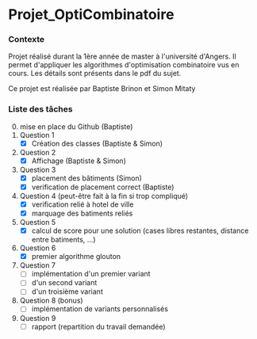# Projet_OptiCombinatoire

### Contexte
Projet réalisé durant la 1ère année de master à l'université d'Angers. Il permet d'appliquer les algorithmes d'optimisation combinatoire vus en cours. Les détails sont présents dans le pdf du sujet.

Ce projet est réalisée par Baptiste Brinon et Simon Mitaty

### Liste des tâches
0. mise en place du Github (Baptiste)
1. Question 1
    - [x] Création des classes (Baptiste & Simon)
2. Question 2
    - [x] Affichage (Baptiste & Simon)
3. Question 3
    - [x] placement des bâtiments (Simon)
    - [x] verification de placement correct (Baptiste)
4. Question 4 (peut-être fait à la fin si trop compliqué)
    - [x] verification relié à hotel de ville
    - [x] marquage des batiments reliés
5. Question 5
    - [x] calcul de score pour une solution (cases libres restantes, distance entre batiments, ...)
6. Question 6
    - [x] premier algorithme glouton
7. Question 7
    - [ ] implémentation d'un premier variant
    - [ ] d'un second variant
    - [ ] d'un troisième variant
8. Question 8 (bonus)
    - [ ] implémentation de variants personnalisés
9. Question 9
    - [ ] rapport (repartition du travail demandée)
